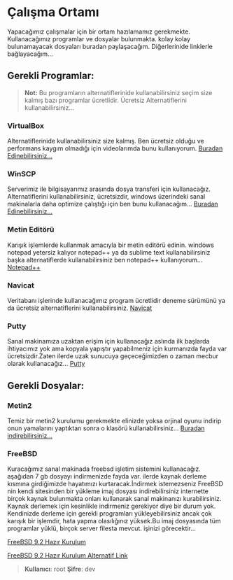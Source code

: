 # Çalışma Ortamı

Yapacağımız çalışmalar için bir ortam hazılamamız gerekmekte. Kullanacağımız programlar ve dosyalar bulunmakta.
kolay kolay bulunamayacak dosyaları buradan paylaşacağım. Diğerlerinide linklerle bağlayacağım...

## Gerekli Programlar:

> **Not:** Bu programların alternatiflerinide kullanabilirsiniz seçim size kalmış bazı programlar ücretlidir. 
> Ücretsiz Alternatiflerini kullanabilirsiniz...

### VirtualBox   

Alternatiflerinide kullanabilirsiniz size kalmış. Ben ücretsiz olduğu ve performans kaygım olmadığı için videolarımda bunu kullanıyorum.
[Buradan Edinebilirsiniz...](https://www.virtualbox.org/)

### WinSCP

Serverimiz ile bilgisayarımız arasında dosya transferi için kullanacağız. Alternatiflerini kullanabilirsiniz, ücretsizdir, 
windows üzerindeki sanal makinalarla daha optimize çalıştığı için ben bunu kullanacağım...
[Buradan Edinebilirsiniz...](https://winscp.net/eng/download.php)

### Metin Editörü

Karışık işlemlerde kullanmak amacıyla bir metin editörü edinin. windows notepad yetersiz kalıyor 
notepad++ ya da sublime text kullanabilirsiniz başka alternatiflerde kullanabilirsiniz ben notepad++ kullanıyorum...
[Notepad++](https://notepad-plus-plus.org/)

### Navicat 

Veritabanı işlerinde kullanacağımız program ücretlidir deneme sürümünü ya da ücretsiz alternatiflerini kullanabilirsiniz.
[Navicat](https://www.navicat.com/en/)



### Putty

Sanal makinamıza uzaktan erişim için kullanacağız aslında ilk başlarda ihtiyacımız yok ama kopyala yapıştır yapabilmeniz için
kurmanızda fayda var ücretsizdir.Zaten ilerde uzak sunucuya geçeceğimizden o zaman mecbur olarak kullanacağız...
[Putty](https://www.chiark.greenend.org.uk/~sgtatham/putty/latest.html)


## Gerekli Dosyalar:

### Metin2

Temiz bir metin2 kurulumu gerekmekte elinizde yoksa orjinal oyunu indirip onun yamalarını yaptıktan sonra o klasörü kullanabilirsiniz...
[Buradan indirebilirsiniz...](https://tr.metin2.gameforge.com/main/download)

### FreeBSD

Kuracağımız sanal makinada freebsd işletim sistemini kullanacağız. aşağıdan 7 gb dosyayı indirmenizde fayda var.
ilerde kaynak derleme kısmına girdiğimizde hayatımızı kurtaracak.İndirmek istemezseniz FreeBSD nin kendi sitesinden 
bir yükleme imaj dosyası indirebilirsiniz internette birçok kaynak bulunmakta onları kullanarak sanal makinanızı kurabilirsiniz.
Kaynak derlemek için kesinlikle indirmeniz gerekiyor diye bir durum yok. Kendinizde derleme için gerekli programları
yükleyebilirsiniz ancak çok karışık bir işlemdir, hata yapma olasılığınız yüksek.Bu imaj dosyasında tüm programlar yüklü, birçok server filesta mevcut.
işinizi görecektir...

[FreeBSD 9.2 Hazır Kurulum](https://mega.co.nz/#!Oc5l3Z7Q!w6mcLglOD-fbv5HRH2mfYkl9L8l1xtmE0nsDfCocNlk)

[FreeBSD 9.2 Hazır Kurulum Alternatif Link](https://drive.google.com/file/d/0BwOhT6iIgrg0c3Y3LURfRXZ2Vnc/edit)

> **Kullanıcı**: root
> **Şifre**: dev